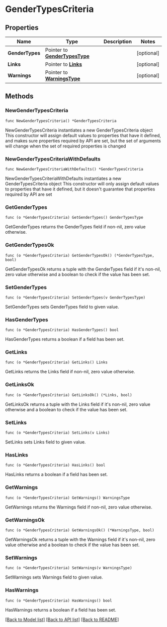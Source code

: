 # GenderTypesCriteria

## Properties

Name | Type | Description | Notes
------------ | ------------- | ------------- | -------------
**GenderTypes** | Pointer to [**GenderTypesType**](GenderTypesType.md) |  | [optional] 
**Links** | Pointer to [**Links**](Links.md) |  | [optional] 
**Warnings** | Pointer to [**WarningsType**](WarningsType.md) |  | [optional] 

## Methods

### NewGenderTypesCriteria

`func NewGenderTypesCriteria() *GenderTypesCriteria`

NewGenderTypesCriteria instantiates a new GenderTypesCriteria object
This constructor will assign default values to properties that have it defined,
and makes sure properties required by API are set, but the set of arguments
will change when the set of required properties is changed

### NewGenderTypesCriteriaWithDefaults

`func NewGenderTypesCriteriaWithDefaults() *GenderTypesCriteria`

NewGenderTypesCriteriaWithDefaults instantiates a new GenderTypesCriteria object
This constructor will only assign default values to properties that have it defined,
but it doesn't guarantee that properties required by API are set

### GetGenderTypes

`func (o *GenderTypesCriteria) GetGenderTypes() GenderTypesType`

GetGenderTypes returns the GenderTypes field if non-nil, zero value otherwise.

### GetGenderTypesOk

`func (o *GenderTypesCriteria) GetGenderTypesOk() (*GenderTypesType, bool)`

GetGenderTypesOk returns a tuple with the GenderTypes field if it's non-nil, zero value otherwise
and a boolean to check if the value has been set.

### SetGenderTypes

`func (o *GenderTypesCriteria) SetGenderTypes(v GenderTypesType)`

SetGenderTypes sets GenderTypes field to given value.

### HasGenderTypes

`func (o *GenderTypesCriteria) HasGenderTypes() bool`

HasGenderTypes returns a boolean if a field has been set.

### GetLinks

`func (o *GenderTypesCriteria) GetLinks() Links`

GetLinks returns the Links field if non-nil, zero value otherwise.

### GetLinksOk

`func (o *GenderTypesCriteria) GetLinksOk() (*Links, bool)`

GetLinksOk returns a tuple with the Links field if it's non-nil, zero value otherwise
and a boolean to check if the value has been set.

### SetLinks

`func (o *GenderTypesCriteria) SetLinks(v Links)`

SetLinks sets Links field to given value.

### HasLinks

`func (o *GenderTypesCriteria) HasLinks() bool`

HasLinks returns a boolean if a field has been set.

### GetWarnings

`func (o *GenderTypesCriteria) GetWarnings() WarningsType`

GetWarnings returns the Warnings field if non-nil, zero value otherwise.

### GetWarningsOk

`func (o *GenderTypesCriteria) GetWarningsOk() (*WarningsType, bool)`

GetWarningsOk returns a tuple with the Warnings field if it's non-nil, zero value otherwise
and a boolean to check if the value has been set.

### SetWarnings

`func (o *GenderTypesCriteria) SetWarnings(v WarningsType)`

SetWarnings sets Warnings field to given value.

### HasWarnings

`func (o *GenderTypesCriteria) HasWarnings() bool`

HasWarnings returns a boolean if a field has been set.


[[Back to Model list]](../README.md#documentation-for-models) [[Back to API list]](../README.md#documentation-for-api-endpoints) [[Back to README]](../README.md)



